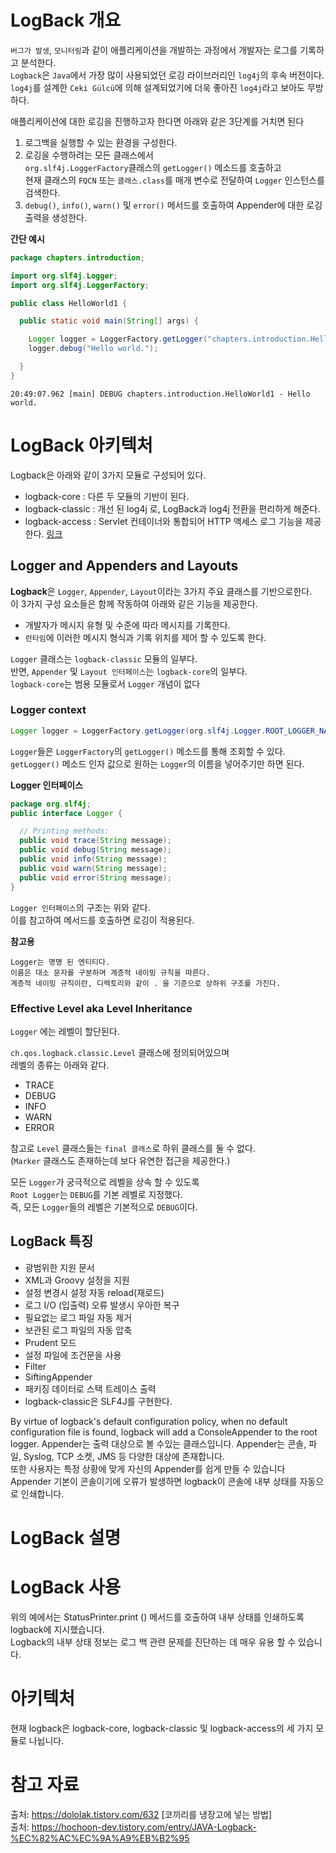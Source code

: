 # LogBack 개요 
`버그가 발생`, `모니터링`과 같이 애플리케이션을 개발하는 과정에서 개발자는 로그를 기록하고 분석한다.    
`Logback`은 `Java`에서 가장 많이 사용되었던 로깅 라이브러리인 `log4j`의 후속 버전이다.       
`log4j`를 설계한 `Ceki Gülcü`에 의해 설계되었기에 더욱 좋아진 `log4j`라고 보아도 무방하다.

애플리케이션에 대한 로깅을 진행하고자 한다면 아래와 같은 3단계를 거치면 된다   
    
1. 로그백을 실행할 수 있는 환경을 구성한다.  
2. 로깅을 수행하려는 모든 클래스에서   
   `org.slf4j.LoggerFactory`클래스의 `getLogger()` 메소드를 호출하고    
   현재 클래스의 `FQCN` 또는 `클래스.class`를 매개 변수로 전달하여 `Logger` 인스턴스를 검색한다.   
3. `debug()`, `info()`, `warn()` 및 `error()` 메서드를 호출하여 Appender에 대한 로깅 출력을 생성한다.  

**간단 예시**
```java
package chapters.introduction;

import org.slf4j.Logger;
import org.slf4j.LoggerFactory;

public class HelloWorld1 {

  public static void main(String[] args) {

    Logger logger = LoggerFactory.getLogger("chapters.introduction.HelloWorld1");
    logger.debug("Hello world.");

  }
}
```
```shell
20:49:07.962 [main] DEBUG chapters.introduction.HelloWorld1 - Hello world.
```

# LogBack 아키텍처  
Logback은 아래와 같이 3가지 모듈로 구성되어 있다.  
     
* logback-core : 다른 두 모듈의 기반이 된다.     
* logback-classic : 개선 된 log4j 로, LogBack과 log4j 전환을 편리하게 해준다.        
* logback-access : Servlet 컨테이너와 통합되어 HTTP 액세스 로그 기능을 제공한다. [링크](http://logback.qos.ch/access.html)    

## Logger and Appenders and Layouts   
**Logback**은 `Logger`, `Appender`, `Layout`이라는 3가지 주요 클래스를 기반으로한다.   
이 3가지 구성 요소들은 함께 작동하여 아래와 같은 기능을 제공한다.   
     
* 개발자가 메시지 유형 및 수준에 따라 메시지를 기록한다.          
* `런타임`에 이러한 메시지 형식과 기록 위치를 제어 할 수 있도록 한다.    
  
`Logger` 클래스는 `logback-classic` 모듈의 일부다.   
반면, `Appender` 및 `Layout 인터페이스`는 `logback-core`의 일부다.    
`logback-core`는 범용 모듈로서 `Logger` 개념이 없다

### Logger context
   
```java
Logger logger = LoggerFactory.getLogger(org.slf4j.Logger.ROOT_LOGGER_NAME);
```

`Logger`들은 `LoggerFactory`의 `getLogger()` 메소드를 통해 조회할 수 있다.   
`getLogger()` 메소드 인자 값으로 원하는 `Logger`의 이름을 넣어주기만 하면 된다.     
      
**Logger 인터페이스**
```java
package org.slf4j; 
public interface Logger {

  // Printing methods: 
  public void trace(String message);
  public void debug(String message);
  public void info(String message); 
  public void warn(String message); 
  public void error(String message); 
}
```
`Logger 인터페이스`의 구조는 위와 같다.   
이를 참고하여 메서드를 호출하면 로깅이 적용된다.         
  
**참고용**
```
Logger는 명명 된 엔티티다.      
이름은 대소 문자를 구분하며 계층적 네이밍 규칙을 따른다.     
계층적 네이밍 규칙이란, 디렉토리와 같이 . 을 기준으로 상하위 구조를 가진다.      
```

### Effective Level aka Level Inheritance
`Logger` 에는 레벨이 할단된다.      

`ch.qos.logback.classic.Level` 클래스에 정의되어있으며    
레벨의 종류는 아래와 같다.    
   
* TRACE
* DEBUG
* INFO
* WARN
* ERROR

참고로 `Level` 클래스들는 `final 클래스`로 하위 클래스를 둘 수 없다.        
(`Marker` 클래스도 존재하는데 보다 유연한 접근을 제공한다.)       
  
모든 `Logger`가 궁극적으로 레벨을 상속 할 수 있도록      
`Root Logger`는 `DEBUG`를 기본 레벨로 지정했다.      
즉, 모든 `Logger`들의 레벨은 기본적으로 `DEBUG`이다.   










## LogBack 특징 
* 광범위한 지원 문서
* XML과 Groovy 설정을 지원
* 설정 변경시 설정 자동 reload(재로드)
* 로그 I/O (입출력) 오류 발생시 우아한 복구
* 필요없는 로그 파일 자동 제거
* 보관된 로그 파일의 자동 압축
* Prudent 모드
* 설정 파일에 조건문을 사용
* Filter
* SiftingAppender
* 패키징 데이터로 스택 트레이스 출력
* logback-classic은 SLF4J를 구현한다. 

By virtue of logback's default configuration policy, when no default configuration file is found, logback will add a ConsoleAppender to the root logger.
Appender는 출력 대상으로 볼 수있는 클래스입니다.
Appender는 콘솔, 파일, Syslog, TCP 소켓, JMS 등 다양한 대상에 존재합니다.  
또한 사용자는 특정 상황에 맞게 자신의 Appender를 쉽게 만들 수 있습니다
Appender 기본이 콘솔이기에 오류가 발생하면 logback이 콘솔에 내부 상태를 자동으로 인쇄합니다.

# LogBack 설명 

# LogBack 사용 

위의 예에서는 StatusPrinter.print () 메서드를 호출하여 내부 상태를 인쇄하도록 logback에 지시했습니다.    
Logback의 내부 상태 정보는 로그 백 관련 문제를 진단하는 데 매우 유용 할 수 있습니다.   



# 아키텍처 
현재 logback은 logback-core, logback-classic 및 logback-access의 세 가지 모듈로 나뉩니다.



# 참고 자료  
출처: https://dololak.tistory.com/632 [코끼리를 냉장고에 넣는 방법]   
출처: https://hochoon-dev.tistory.com/entry/JAVA-Logback-%EC%82%AC%EC%9A%A9%EB%B2%95   

